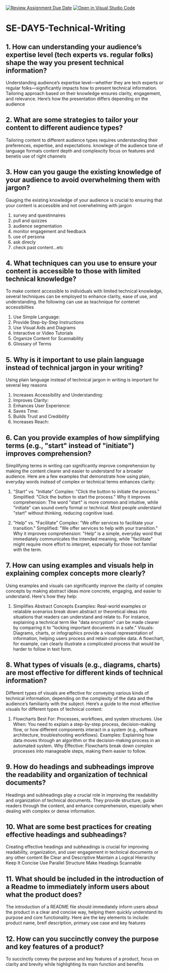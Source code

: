 [![Review Assignment Due Date](https://classroom.github.com/assets/deadline-readme-button-22041afd0340ce965d47ae6ef1cefeee28c7c493a6346c4f15d667ab976d596c.svg)](https://classroom.github.com/a/zsAR-pyY)
[![Open in Visual Studio Code](https://classroom.github.com/assets/open-in-vscode-2e0aaae1b6195c2367325f4f02e2d04e9abb55f0b24a779b69b11b9e10269abc.svg)](https://classroom.github.com/online_ide?assignment_repo_id=15770148&assignment_repo_type=AssignmentRepo)
# SE-DAY5-Technical-Writing
## 1. How can understanding your audience’s expertise level (tech experts vs. regular folks) shape the way you present technical information?
Understanding audience’s expertise level—whether they are tech experts or regular folks—significantly impacts how to present technical information. Tailoring approach based on their knowledge ensures clarity, engagement, and relevance. Here’s how the presentation differs depending on the audience

## 2. What are some strategies to tailor your content to different audience types?
Tailoring content to different audience types requires understanding their preferences, expertise, and expectations.
knowlege of the audience
tone of language
formats
content depth and complexcity
focus on features and benetis
use of right channels

## 3. How can you gauge the existing knowledge of your audience to avoid overwhelming them with jargon?
Gauging the existing knowledge of your audience is crucial to ensuring that your content is accessible and not overwhelming with jargon
1. survey and questinnaires
2. pull and quizzes
3. audience segmentation
4. monitor engagement and feedback
5. use of persona
6. ask direcly
7. check past content...etc
## 4. What techniques can you use to ensure your content is accessible to those with limited technical knowledge?
To make content accessible to individuals with limited technical knowledge, several techniques can be employed to enhance clarity, ease of use, and understanding.
the following can use as teachnique for contenet accessibilties
1. Use Simple Language:
2. Provide Step-by-Step Instructions
3. Use Visual Aids and Diagrams
4. Interactive or Video Tutorials
5. Organize Content for Scannability
6. Glossary of Terms

## 5. Why is it important to use plain language instead of technical jargon in your writing?
Using plain language instead of technical jargon in writing is important for several key reasons
1. Increases Accessibility and Understanding:
2. Improves Clarity:
3. Enhances User Experience:
4. Saves Time:
5. Builds Trust and Credibility
6. Increases Reach:

## 6. Can you provide examples of how simplifying terms (e.g., "start" instead of "initiate") improves comprehension?
Simplifying terms in writing can significantly improve comprehension by making the content clearer and easier to understand for a broader audience. Here are a few examples that demonstrate how using plain, everyday words instead of complex or technical terms enhances clarity:

1. "Start" vs. "Initiate"
Complex: "Click the button to initiate the process."
Simplified: "Click the button to start the process."
Why it improves comprehension: The word "start" is more common and intuitive, while "initiate" can sound overly formal or technical. Most people understand "start" without thinking, reducing cognitive load.

2. "Help" vs. "Facilitate"
Complex: "We offer services to facilitate your transition."
Simplified: "We offer services to help with your transition."
Why it improves comprehension: "Help" is a simple, everyday word that immediately communicates the intended meaning, while "facilitate" might require more effort to interpret, especially for those not familiar with the term.
## 7. How can using examples and visuals help in explaining complex concepts more clearly?
Using examples and visuals can significantly improve the clarity of complex concepts by making abstract ideas more concrete, engaging, and easier to understand. Here's how they help:

1. Simplifies Abstract Concepts
Examples: Real-world examples or relatable scenarios break down abstract or theoretical ideas into situations that readers can understand and relate to. For instance, explaining a technical term like "data encryption" can be made clearer by comparing it to "locking important documents in a safe."
Visuals: Diagrams, charts, or infographics provide a visual representation of information, helping users process and retain complex data. A flowchart, for example, can clearly illustrate a complicated process that would be harder to follow in text form.
## 8. What types of visuals (e.g., diagrams, charts) are most effective for different kinds of technical information?
Different types of visuals are effective for conveying various kinds of technical information, depending on the complexity of the data and the audience’s familiarity with the subject. Here’s a guide to the most effective visuals for different types of technical content:
1. Flowcharts
    Best For: Processes, workflows, and system structures.
    Use When: You need to explain a step-by-step process, decision-making flow, or how different components interact in a system (e.g., software architecture, troubleshooting workflows).
    Examples: Explaining how data moves through an algorithm or the decision-making process in an automated system.
    Why Effective: Flowcharts break down complex processes into manageable steps, making them easier to follow.
   
## 9. How do headings and subheadings improve the readability and organization of technical documents?
Headings and subheadings play a crucial role in improving the readability and organization of technical documents. They provide structure, guide readers through the content, and enhance comprehension, especially when dealing with complex or dense information.

## 10. What are some best practices for creating effective headings and subheadings?
Creating effective headings and subheadings is crucial for improving readability, organization, and user engagement in technical documents or any other content
Be Clear and Descriptive
Maintain a Logical Hierarchy
Keep It Concise
Use Parallel Structure
Make Headings Scannable
## 11. What should be included in the introduction of a Readme to immediately inform users about what the product does?
The introduction of a README file should immediately inform users about the product in a clear and concise way, helping them quickly understand its purpose and core functionality. Here are the key elements to include: product name, breif description, primary use case and key features

## 12. How can you succinctly convey the purpose and key features of a product?
To succinctly convey the purpose and key features of a product, focus on clarity and brevity while highlighting its main function and benefits
